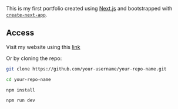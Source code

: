 This is my first portfolio created using [Next.js](https://nextjs.org) and bootstrapped with [`create-next-app`](https://nextjs.org/docs/pages/api-reference/create-next-app).

## Access

Visit my website using this [link](https://raphaeldahomay.github.io/my-portfolio/#projects)

Or by cloning the repo:

```bash
git clone https://github.com/your-username/your-repo-name.git

cd your-repo-name

npm install

npm run dev
````

